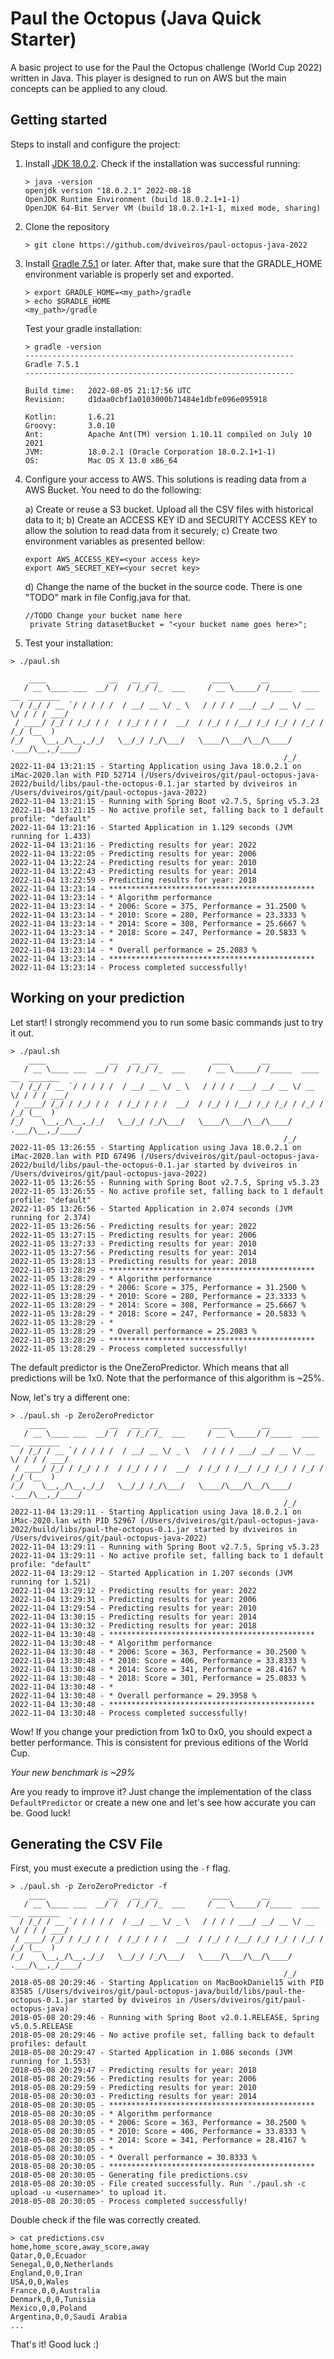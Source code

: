 # Paul the Octopus (Java Quick Starter)

A basic project to use for the Paul the Octopus challenge (World Cup 2022) written in Java. This player is designed
to run on AWS but the main concepts can be applied to any cloud.

## Getting started

Steps to install and configure the project:

1. Install [JDK 18.0.2](https://jdk.java.net/18/). Check if the installation was successful running:
    ```
    > java -version
    openjdk version "18.0.2.1" 2022-08-18
    OpenJDK Runtime Environment (build 18.0.2.1+1-1)
    OpenJDK 64-Bit Server VM (build 18.0.2.1+1-1, mixed mode, sharing)
    ```

2. Clone the repository

    ```
    > git clone https://github.com/dviveiros/paul-octopus-java-2022
    ```

3. Install [Gradle 7.5.1](https://gradle.org/releases/) or later. After that, make sure that the GRADLE_HOME environment variable is properly set and exported.

    ```
    > export GRADLE_HOME=<my_path>/gradle
    > echo $GRADLE_HOME
    <my_path>/gradle
    ```

   Test your gradle installation:

    ```
    > gradle -version
    ------------------------------------------------------------
    Gradle 7.5.1
    ------------------------------------------------------------

    Build time:   2022-08-05 21:17:56 UTC
    Revision:     d1daa0cbf1a0103000b71484e1dbfe096e095918

    Kotlin:       1.6.21
    Groovy:       3.0.10
    Ant:          Apache Ant(TM) version 1.10.11 compiled on July 10 2021
    JVM:          18.0.2.1 (Oracle Corporation 18.0.2.1+1-1)
    OS:           Mac OS X 13.0 x86_64
    ```

4. Configure your access to AWS. This solutions is reading data from a AWS Bucket. You need to do the following:
    
   a) Create or reuse a S3 bucket. Upload all the CSV files with historical data to it;
   b) Create an ACCESS KEY ID and SECURITY ACCESS KEY to allow the solution to read data from it securely;
   c) Create two environment variables as presented bellow:
   ```
   export AWS_ACCESS_KEY=<your access key>
   export AWS_SECRET_KEY=<your secret key>
   ```
   d) Change the name of the bucket in the source code. There is one "TODO" mark in file Config.java for that.
   ```
   //TODO Change your bucket name here
    private String datasetBucket = "<your bucket name goes here>";
   ```

5. Test your installation: 
```
> ./paul.sh

    ____              __   __  __            ____       __
   / __ \____ ___  __/ /  / /_/ /_  ___     / __ \_____/ /_____  ____  __  _______
  / /_/ / __ `/ / / / /  / __/ __ \/ _ \   / / / / ___/ __/ __ \/ __ \/ / / / ___/
 / ____/ /_/ / /_/ / /  / /_/ / / /  __/  / /_/ / /__/ /_/ /_/ / /_/ / /_/ (__  )
/_/    \__,_/\__,_/_/   \__/_/ /_/\___/   \____/\___/\__/\____/ .___/\__,_/____/
                                                             /_/
2022-11-04 13:21:15 - Starting Application using Java 18.0.2.1 on iMac-2020.lan with PID 52714 (/Users/dviveiros/git/paul-octopus-java-2022/build/libs/paul-the-octopus-0.1.jar started by dviveiros in /Users/dviveiros/git/paul-octopus-java-2022)
2022-11-04 13:21:15 - Running with Spring Boot v2.7.5, Spring v5.3.23
2022-11-04 13:21:15 - No active profile set, falling back to 1 default profile: "default"
2022-11-04 13:21:16 - Started Application in 1.129 seconds (JVM running for 1.433)
2022-11-04 13:21:16 - Predicting results for year: 2022
2022-11-04 13:22:05 - Predicting results for year: 2006
2022-11-04 13:22:24 - Predicting results for year: 2010
2022-11-04 13:22:43 - Predicting results for year: 2014
2022-11-04 13:22:59 - Predicting results for year: 2018
2022-11-04 13:23:14 - **********************************************
2022-11-04 13:23:14 - * Algorithm performance
2022-11-04 13:23:14 - * 2006: Score = 375, Performance = 31.2500 %
2022-11-04 13:23:14 - * 2010: Score = 280, Performance = 23.3333 %
2022-11-04 13:23:14 - * 2014: Score = 308, Performance = 25.6667 %
2022-11-04 13:23:14 - * 2018: Score = 247, Performance = 20.5833 %
2022-11-04 13:23:14 - * 
2022-11-04 13:23:14 - * Overall performance = 25.2083 %
2022-11-04 13:23:14 - **********************************************
2022-11-04 13:23:14 - Process completed successfully!
``` 

## Working on your prediction

Let start! I strongly recommend you to run some basic commands just to try it out.

```
> ./paul.sh
    ____              __   __  __            ____       __
   / __ \____ ___  __/ /  / /_/ /_  ___     / __ \_____/ /_____  ____  __  _______
  / /_/ / __ `/ / / / /  / __/ __ \/ _ \   / / / / ___/ __/ __ \/ __ \/ / / / ___/
 / ____/ /_/ / /_/ / /  / /_/ / / /  __/  / /_/ / /__/ /_/ /_/ / /_/ / /_/ (__  )
/_/    \__,_/\__,_/_/   \__/_/ /_/\___/   \____/\___/\__/\____/ .___/\__,_/____/
                                                             /_/
2022-11-05 13:26:55 - Starting Application using Java 18.0.2.1 on iMac-2020.lan with PID 67496 (/Users/dviveiros/git/paul-octopus-java-2022/build/libs/paul-the-octopus-0.1.jar started by dviveiros in /Users/dviveiros/git/paul-octopus-java-2022)
2022-11-05 13:26:55 - Running with Spring Boot v2.7.5, Spring v5.3.23
2022-11-05 13:26:55 - No active profile set, falling back to 1 default profile: "default"
2022-11-05 13:26:56 - Started Application in 2.074 seconds (JVM running for 2.374)
2022-11-05 13:26:56 - Predicting results for year: 2022
2022-11-05 13:27:15 - Predicting results for year: 2006
2022-11-05 13:27:33 - Predicting results for year: 2010
2022-11-05 13:27:56 - Predicting results for year: 2014
2022-11-05 13:28:13 - Predicting results for year: 2018
2022-11-05 13:28:29 - **********************************************
2022-11-05 13:28:29 - * Algorithm performance
2022-11-05 13:28:29 - * 2006: Score = 375, Performance = 31.2500 %
2022-11-05 13:28:29 - * 2010: Score = 280, Performance = 23.3333 %
2022-11-05 13:28:29 - * 2014: Score = 308, Performance = 25.6667 %
2022-11-05 13:28:29 - * 2018: Score = 247, Performance = 20.5833 %
2022-11-05 13:28:29 - * 
2022-11-05 13:28:29 - * Overall performance = 25.2083 %
2022-11-05 13:28:29 - **********************************************
2022-11-05 13:28:29 - Process completed successfully!

```

The default predictor is the OneZeroPredictor. Which means that all predictions will be 1x0. Note that the performance of this algorithm is ~25%.

Now, let's try a different one:
```
> ./paul.sh -p ZeroZeroPredictor
    ____              __   __  __            ____       __
   / __ \____ ___  __/ /  / /_/ /_  ___     / __ \_____/ /_____  ____  __  _______
  / /_/ / __ `/ / / / /  / __/ __ \/ _ \   / / / / ___/ __/ __ \/ __ \/ / / / ___/
 / ____/ /_/ / /_/ / /  / /_/ / / /  __/  / /_/ / /__/ /_/ /_/ / /_/ / /_/ (__  )
/_/    \__,_/\__,_/_/   \__/_/ /_/\___/   \____/\___/\__/\____/ .___/\__,_/____/
                                                             /_/
2022-11-04 13:29:11 - Starting Application using Java 18.0.2.1 on iMac-2020.lan with PID 52967 (/Users/dviveiros/git/paul-octopus-java-2022/build/libs/paul-the-octopus-0.1.jar started by dviveiros in /Users/dviveiros/git/paul-octopus-java-2022)
2022-11-04 13:29:11 - Running with Spring Boot v2.7.5, Spring v5.3.23
2022-11-04 13:29:11 - No active profile set, falling back to 1 default profile: "default"
2022-11-04 13:29:12 - Started Application in 1.207 seconds (JVM running for 1.521)
2022-11-04 13:29:12 - Predicting results for year: 2022
2022-11-04 13:29:31 - Predicting results for year: 2006
2022-11-04 13:29:54 - Predicting results for year: 2010
2022-11-04 13:30:15 - Predicting results for year: 2014
2022-11-04 13:30:32 - Predicting results for year: 2018
2022-11-04 13:30:48 - **********************************************
2022-11-04 13:30:48 - * Algorithm performance
2022-11-04 13:30:48 - * 2006: Score = 363, Performance = 30.2500 %
2022-11-04 13:30:48 - * 2010: Score = 406, Performance = 33.8333 %
2022-11-04 13:30:48 - * 2014: Score = 341, Performance = 28.4167 %
2022-11-04 13:30:48 - * 2018: Score = 301, Performance = 25.0833 %
2022-11-04 13:30:48 - * 
2022-11-04 13:30:48 - * Overall performance = 29.3958 %
2022-11-04 13:30:48 - **********************************************
2022-11-04 13:30:48 - Process completed successfully!
```

Wow! If you change your prediction from 1x0 to 0x0, you should expect a better performance. This is consistent for previous editions of the World Cup.

*Your new benchmark is ~29%*

Are you ready to improve it? Just change the implementation of the class `DefaultPredictor` or create a new one and let's see how accurate you can be. Good luck!

## Generating the CSV File

First, you must execute a prediction using the `-f` flag.

```
> ./paul.sh -p ZeroZeroPredictor -f
    ____              __   __  __            ____       __
   / __ \____ ___  __/ /  / /_/ /_  ___     / __ \_____/ /_____  ____  __  _______
  / /_/ / __ `/ / / / /  / __/ __ \/ _ \   / / / / ___/ __/ __ \/ __ \/ / / / ___/
 / ____/ /_/ / /_/ / /  / /_/ / / /  __/  / /_/ / /__/ /_/ /_/ / /_/ / /_/ (__  )
/_/    \__,_/\__,_/_/   \__/_/ /_/\___/   \____/\___/\__/\____/ .___/\__,_/____/
                                                             /_/
2018-05-08 20:29:46 - Starting Application on MacBookDaniel15 with PID 83585 (/Users/dviveiros/git/paul-octopus-java/build/libs/paul-the-octopus-0.1.jar started by dviveiros in /Users/dviveiros/git/paul-octopus-java)
2018-05-08 20:29:46 - Running with Spring Boot v2.0.1.RELEASE, Spring v5.0.5.RELEASE
2018-05-08 20:29:46 - No active profile set, falling back to default profiles: default
2018-05-08 20:29:47 - Started Application in 1.086 seconds (JVM running for 1.553)
2018-05-08 20:29:47 - Predicting results for year: 2018
2018-05-08 20:29:56 - Predicting results for year: 2006
2018-05-08 20:29:59 - Predicting results for year: 2010
2018-05-08 20:30:03 - Predicting results for year: 2014
2018-05-08 20:30:05 - **********************************************
2018-05-08 20:30:05 - * Algorithm performance
2018-05-08 20:30:05 - * 2006: Score = 363, Performance = 30.2500 %
2018-05-08 20:30:05 - * 2010: Score = 406, Performance = 33.8333 %
2018-05-08 20:30:05 - * 2014: Score = 341, Performance = 28.4167 %
2018-05-08 20:30:05 - * 
2018-05-08 20:30:05 - * Overall performance = 30.8333 %
2018-05-08 20:30:05 - **********************************************
2018-05-08 20:30:05 - Generating file predictions.csv
2018-05-08 20:30:05 - File created successfully. Run './paul.sh -c upload -u <username>' to upload it.
2018-05-08 20:30:05 - Process completed successfully!

```

Double check if the file was correctly created.

```
> cat predictions.csv
home,home_score,away_score,away
Qatar,0,0,Ecuador
Senegal,0,0,Netherlands
England,0,0,Iran
USA,0,0,Wales
France,0,0,Australia
Denmark,0,0,Tunisia
Mexico,0,0,Poland
Argentina,0,0,Saudi Arabia
...
```

That's it! Good luck :)